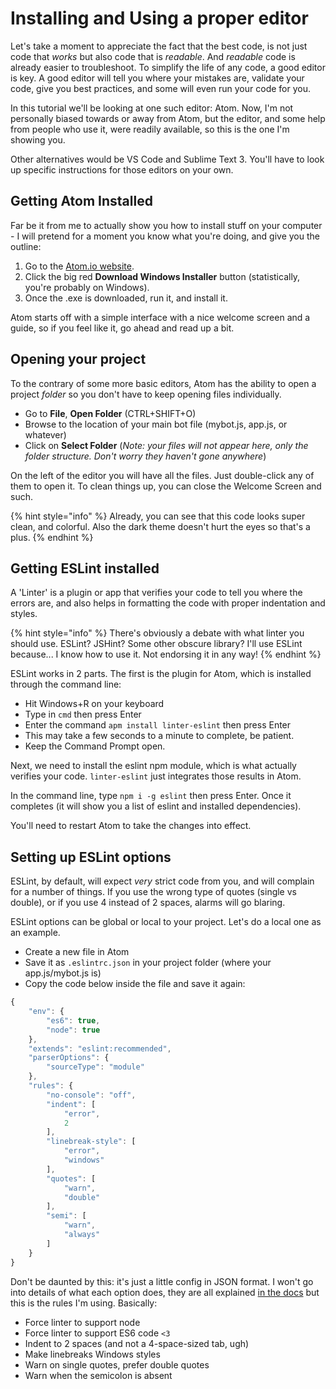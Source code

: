 # Installing and Using a proper editor

Let's take a moment to appreciate the fact that the best code, is not just code that _works_ but also code that is _readable_. And _readable_ code is already easier to troubleshoot. To simplify the life of any code, a good editor is key. A good editor will tell you where your mistakes are, validate your code, give you best practices, and some will even run your code for you.

In this tutorial we'll be looking at one such editor: Atom. Now, I'm not personally biased towards or away from Atom, but the editor, and some help from people who use it, were readily available, so this is the one I'm showing you.

Other alternatives would be VS Code and Sublime Text 3. You'll have to look up specific instructions for those editors on your own.

## Getting Atom Installed

Far be it from me to actually show you how to install stuff on your computer - I will pretend for a moment you know what you're doing, and give you the outline:

1. Go to the [Atom.io website](https://atom.io/).
2. Click the big red **Download Windows Installer** button \(statistically, you're probably on Windows\).
3. Once the .exe is downloaded, run it, and install it.

Atom starts off with a simple interface with a nice welcome screen and a guide, so if you feel like it, go ahead and read up a bit.

## Opening your project

To the contrary of some more basic editors, Atom has the ability to open a project _folder_ so you don't have to keep opening files individually.

* Go to **File**, **Open Folder** \(CTRL+SHIFT+O\)
* Browse to the location of your main bot file \(mybot.js, app.js, or whatever\)
* Click on **Select Folder** \(_Note: your files will not appear here, only the folder structure. Don't worry they haven't gone anywhere_\)

On the left of the editor you will have all the files. Just double-click any of them to open it. To clean things up, you can close the Welcome Screen and such.

{% hint style="info" %}
Already, you can see that this code looks super clean, and colorful. Also the dark theme doesn't hurt the eyes so that's a plus.
{% endhint %}

## Getting ESLint installed

A 'Linter' is a plugin or app that verifies your code to tell you where the errors are, and also helps in formatting the code with proper indentation and styles.

{% hint style="info" %}
There's obviously a debate with what linter you should use. ESLint? JSHint? Some other obscure library? I'll use ESLint because... I know how to use it. Not endorsing it in any way!
{% endhint %}

ESLint works in 2 parts. The first is the plugin for Atom, which is installed through the command line:

* Hit Windows+R on your keyboard
* Type in `cmd` then press Enter
* Enter the command `apm install linter-eslint` then press Enter
* This may take a few seconds to a minute to complete, be patient.
* Keep the Command Prompt open.

Next, we need to install the eslint npm module, which is what actually verifies your code. `linter-eslint` just integrates those results in Atom.

In the command line, type `npm i -g eslint` then press Enter. Once it completes \(it will show you a list of eslint and installed dependencies\).

You'll need to restart Atom to take the changes into effect.

## Setting up ESLint options

ESLint, by default, will expect _very_ strict code from you, and will complain for a number of things. If you use the wrong type of quotes \(single vs double\), or if you use 4 instead of 2 spaces, alarms will go blaring.

ESLint options can be global or local to your project. Let's do a local one as an example.

* Create a new file in Atom
* Save it as `.eslintrc.json` in your project folder \(where your app.js/mybot.js is\)
* Copy the code below inside the file and save it again:

```javascript
{
    "env": {
        "es6": true,
        "node": true
    },
    "extends": "eslint:recommended",
    "parserOptions": {
        "sourceType": "module"
    },
    "rules": {
        "no-console": "off",
        "indent": [
            "error",
            2
        ],
        "linebreak-style": [
            "error",
            "windows"
        ],
        "quotes": [
            "warn",
            "double"
        ],
        "semi": [
            "warn",
            "always"
        ]
    }
}
```

Don't be daunted by this: it's just a little config in JSON format. I won't go into details of what each option does, they are all explained [in the docs](http://eslint.org/docs/rules/) but this is the rules I'm using. Basically:

* Force linter to support node
* Force linter to support ES6 code `<3`
* Indent to 2 spaces \(and not a 4-space-sized tab, ugh\)
* Make linebreaks Windows styles
* Warn on single quotes, prefer double quotes
* Warn when the semicolon is absent

